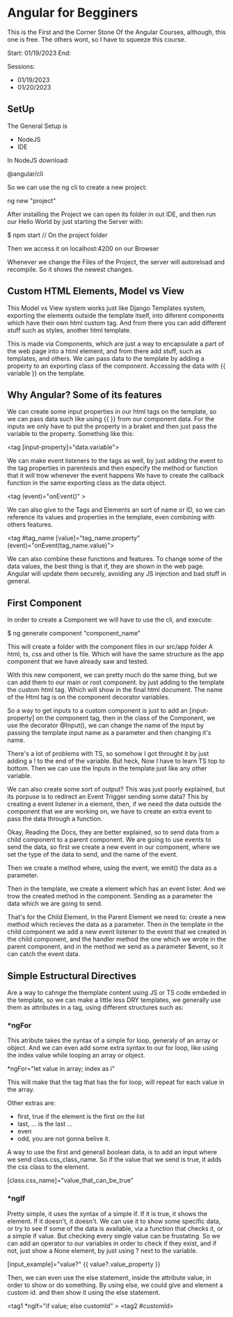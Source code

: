 # Angular for Begginers

This is the First and the Corner Stone Of the Angular Courses, although, this one is free. 
The others wont, so I have to squeeze this course.

Start: 01/19/2023
End:

Sessions:
- 01/19/2023
- 01/20/2023

## SetUp

The General Setup is 
- NodeJS
- IDE

In NodeJS download:

@angular/cli

So we can use the ng cli to create a new project:

ng new "project"

After installing the Project we can open its folder in out IDE, and 
then run our Hello World by just starting the Server with:

$ npm start // On the project folder

Then we access it on localhost:4200 on our Browser

Whenever we change the Files of the Project, the server will autoreload and recompile.
So it shows the newest changes.

## Custom HTML Elements, Model vs View

This Model vs View system works just like Django Templates system, exporting the elements
outside the template itself, into diferent components which have their own html custom tag.
And from there you can add different stuff such as styles, another html template.

This is made via Components, which are just a way to encapsulate a part of the web page into a 
html element, and from there add stuff, such as templates, and others.
We can pass data to the template by adding a property to an exporting class of the component.
Accessing the data with {{ variable }} on the template.

## Why Angular? Some of its features

We can create some input properties in our html tags on the template, so we can pass data such like 
using {{  }} from our component data. For the inputs we only have to put the property in a braket and
then just pass the variable to the property. Something like this:

\<tag [input-property]="data.variable"\>

We can make event listeners to the tags as well, by just adding the event to the tag 
properties in parentesis and then especify the method or function that it will trow whenever the event happens
We have to create the callback function in the same exporting class as the data object. 

\<tag (event)="onEvent()" \>

We can also give to the Tags and Elements an sort of name or ID, so we can reference its values and
properties in the template, even combining with others features.

\<tag #tag_name [value]="tag_name.property" (event)="onEvent(tag_name.value)"\>

We can also combine these functions and features. To change some of the data values, 
the best thing is that if, they are shown in the web page. Angular will update them securely, avoiding any 
JS injection and bad stuff in general.

## First Component

In order to create a Component we will have to use the cli, and execute:

$ ng generate component "component_name"

This will create a folder with the component files in our src/app folder
A html, ts, css and other ts file. Which will have the same structure as the app component that we 
have already saw and tested. 

With this new component, we can pretty much do the same thing, but we can add them to our main or root component.
by just adding to the template the custom html tag. Which will show in the final html document. 
The name of the Html tag is on the component decorator variables.

So a way to get inputs to a custom component is just to add an [input-property] on the component tag, 
then in the class of the Component, we use the decorator @Input(), we can change the name of the 
input by passing the template input name as a parameter and then changing it's name.

There's a lot of problems with TS, so somehow I got throught it by just adding a ! to the end
of the variable. But heck, Now I have to learn TS top to bottom.
Then we can use the Inputs in the template just like any other variable.

We can also create some sort of output? This was just poorly explained, 
but its porpuse is to redirect an Event Trigger sending some data? 
This by creating a event listener in a element, then, if we need the data outside the 
component that we are working on, we have to create an extra event to pass the data 
through a function. 

Okay, Reading the Docs, they are better explained, so to send data from a child component to 
a parent component. We are going to use events to send the data, 
so first we create a new event in our component, where we set the type of the data to send, and the 
name of the event.

Then we create a method where, using the event, we emit() the data as a parameter.

Then in the template, we create a element which has an event lister. And we trow the created method 
in the component. Sending as a parameter the data which we are going to send.

That's for the Child Element, In the Parent Element we need to:
create a new method which recieves the data as a parameter. 
Then in the template in the child component we add a new event listener to the event that we created
in the child component, and the handler method the one which we wrote in the parent component, and 
in the method we send as a parameter $event, so it can catch the event data.

## Simple Estructural Directives 

Are a way to cahnge the themplate content using JS or TS code embeded in the template, so we can 
make a little less DRY templates, we generally use them as 
attributes in a tag, using different structures such as:

### \*ngFor
This atribute takes the syntax of a simple for loop, generaly of an array or object.
And we can even add some extra syntax to our for loop, like using the index value while 
looping an array or object.

\*ngFor="let value in array; index as i"

This will make that the tag that has the for loop, will repeat for each value in the array.

Other extras are:
- first, true if the element is the first on the list
- last, ... is the last ...
- even
- odd, you are not gonna belive it.

A way to use the first and generall boolean data, is to add an input where we send class.css_class_name. So if the 
value that we send is true, it adds the css class to the element.

[class.css_name]="value_that_can_be_true"

### \*ngIf
Pretty simple, it uses the syntax of a simple if. If it is true, it shows the element. If it doesn't, it doesn't.
We can use it to show some specific data, or try to see if some of the data is available, via a function that 
checks it, or a simple if value. 
But checking every single value can be frustating. So we can add an operator to our variables in order
to check if they exist, and if not, just show a None element, by just using ? next to the variable.


[input_example]="value?"
{{ value?.value_property }}

Then, we can even use the else statement, inside the attribute value, in order to show or do something.
By using else, we could give and element a custom id. and then show it using the else statement.

\<tag1 *ngIf="if value; else customId" \>
\<tag2 #customId\>


